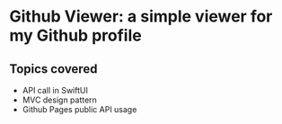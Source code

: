# Github Viewer: a simple viewer for my Github profile

## Topics covered
- API call in SwiftUI
- MVC design pattern
- Github Pages public API usage
